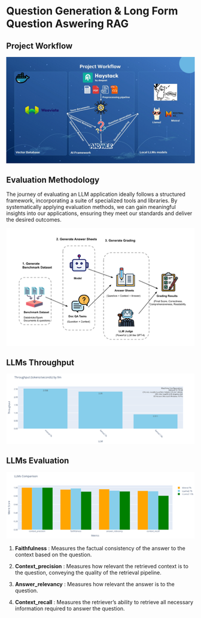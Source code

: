 # Question Generation & Long Form Question Aswering RAG

## Project Workflow
![Project Workflow](images/project%20workflow.jpg)

## Evaluation Methodology
The journey of evaluating an LLM application ideally follows a structured framework, incorporating a suite of specialized tools and libraries. By systematically applying evaluation methods, we can gain meaningful insights into our applications, ensuring they meet our standards and deliver the desired outcomes.

![RAG Evaluation Workflow](images/rag%20evaluation%20workflow.png)

## LLMs Throughput
![LLMs Throughput](images/llm_throughput.png)

## LLMs Evaluation
![LLMs Evaluation](images/llm_evaluation.png)

1. **Faithfulness** : Measures the factual consistency of the answer to the context based on the question.

2. **Context_precision** : Measures how relevant the retrieved context is to the question, conveying the quality of the retrieval pipeline.

3. **Answer_relevancy** : Measures how relevant the answer is to the question.

4. **Context_recall** : Measures the retriever’s ability to retrieve all necessary information required to answer the question.
